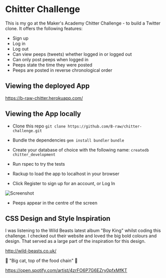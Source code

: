 Chitter Challenge
=================

This is my go at the Maker's Academy Chitter Challenge - to build a Twitter clone. It offers the following features:

* Sign up
* Log in
* Log out
* Can view peeps (tweets) whether logged in or logged out
* Can only post peeps when logged in
* Peeps state the time they were posted
* Peeps are posted in reverse chronological order

Viewing the deployed App
------
https://b-raw-chitter.herokuapp.com/

Viewing the App locally
------
* Clone this repo
`` git clone https://github.com/B-raw/chitter-challenge.git ``

* Bundle the dependencies
`` gem install bundler ``
`` bundle ``

* Create your database of choice with the following name:
``createdb chitter_development``

* Run rspec to try the tests

* Rackup to load the app to localhost in your browser

* Click Register to sign up for an account, or Log In

![Screenshot](https://lh6.googleusercontent.com/n0IvHt9KtmQnNh2J3iSeiqrP2ExYIBF9MLA2R5D4WQpsk9_0_XKfIzrqn6uWVpZ_5JG_wJPGHlRCgKM=w2870-h1552-rw)

* Peeps appear in the centre of the screen

CSS Design and Style Inspiration
------
I was listening to the Wild Beasts latest album "Boy King" whilst coding this challenge. I checked out their website and loved the big bold colours and design. That served as a large part of the inspiration for this design.

http://wild-beasts.co.uk/

:tiger2: "Big cat, top of the food chain" :tiger:

https://open.spotify.com/artist/4zrFO6P7G6EZry0pfxMfKT
